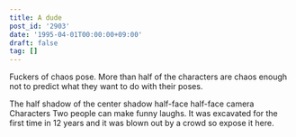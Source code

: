 ```yaml
---
title: A dude
post_id: '2903'
date: '1995-04-01T00:00:00+09:00'
draft: false
tag: []
---
```


Fuckers of chaos pose. More than half of the characters are chaos enough not to predict what they want to do with their poses.

The half shadow of the center shadow half-face half-face camera Characters Two people can make funny laughs. It was excavated for the first time in 12 years and it was blown out by a crowd so expose it here.